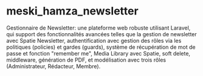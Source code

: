 # meski_hamza_newsletter
Gestionnaire de Newsletter: une plateforme web robuste utilisant Laravel, qui support des fonctionnalités avancées telles que la gestion de newsletter avec Spatie Newsletter, authentification avec gestion des rôles via les politiques (policies) et gardes (guards), système de récupération de mot de passe et fonction "remember me", Media Library avec Spatie, soft delete, middleware, génération de PDF, et modélisation avec trois rôles (Administrateur, Rédacteur, Membre).
